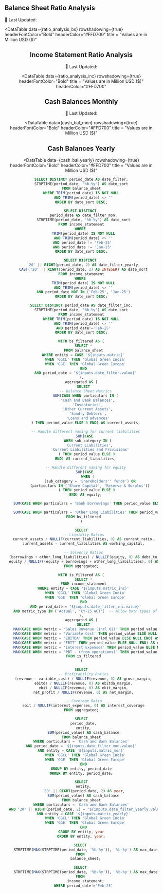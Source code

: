 <Grid cols = 3>

## Balance Sheet Ratio Analysis

<div class = "relative relative mb-5 mt-1 ml-25">

<Dropdown data={date_filter} name=date_filter value=date_filter title="Month" defaultValue="Dec-24" order = 'date_sort desc'>
</Dropdown>
</div>

<div class= "relative mt-5 ml-10">
 <p class="text-sm text-grey ml-auto">
        📅 Last Updated: <Value data={max_date} />
    </p>
</div>

</Grid>

<div class="flex items-center justify-between w-full">
<ButtonGroup name="matric" display="tabs">
        <ButtonGroupItem valueLabel="Global Green India" value="GGCL" default />
        <ButtonGroupItem valueLabel="Global Green Europe" value="GGE" />
</ButtonGroup>
</div>

<DataTable data={ratio_analysis_bs}
  rowshadowing={true}
  headerFontColor="Bold"
  headerColor="#FFD700"
  title = "Values are in Million USD ($)"
>
  <Column id="current_ratio" title="Current Ratio" fmt=usd align="center" />
  <Column id="working_capital" title="Working Capital" fmt=usd align="center" />
  <Column id="debt_to_equity" title="Debt-to-Equity" fmt=usd align="center" />
  <Column id="equity_ratio" title="Equity Ratio" fmt=usd align="center" />
</DataTable>


<Grid cols = 3>

## Income Statement Ratio Analysis

<div class = "relative relative mb-5 mt-1 ml-25">

<Dropdown data={date_filter_inc} name=date_filter_inc value=date_filter_inc title="Month" defaultValue="Dec-24" order = 'date_sort desc'>
</Dropdown>

</div>

<div class= "relative mt-5 ml-10">
 <p class="text-sm text-grey ml-auto">
        📅 Last Updated: <Value data={max_date_inc} />
    </p>
</div>

</Grid>

<div class="flex items-center justify-between w-full">
<ButtonGroup name="matric_inc" display="tabs">
        <ButtonGroupItem valueLabel="Global Green India" value="GGCL" default />
        <ButtonGroupItem valueLabel="Global Green Europe" value="GGE" />
</ButtonGroup>
</div>

<DataTable data={ratio_analysis_inc}
  rowshadowing={true}
  headerFontColor="Bold"
  title = "Values are in Million USD ($)"
  headerColor="#FFD700"
>
  <Column id="gross_margin" title="Gross Margin" fmt='0.00"%"' align="center" />
  <Column id="ebitda_margin" title="EBITDA Margin" fmt='0.00"%"' align="center" />
  <Column id="ebit_margin" title="EBIT Margin" fmt='0.00"%"' align="center" />
  <Column id="net_margin" title="Net Profit Margin" fmt='0.00"%"' align="center" />
  <Column id="interest_coverage" title="Interest Coverage" fmt=usd align="center" />
</DataTable>

<Grid cols = 3>

## Cash Balances Monthly

<div class = "relative mt-1 ml-40">
<Dropdown data={date_filter_mon} name=date_filter_mon value=date_filter_mon title="Month" defaultValue="Dec-24" order = 'date_sort desc'>
</Dropdown>
</div>

<div class= "relative mt-5 ml-32">
 <p class="text-sm text-grey ml-auto">
        📅 Last Updated: <Value data={max_date} />
    </p>
</div>

</Grid>

<div class="flex items-center justify-between w-full">
<ButtonGroup name="matric_mon" display="tabs">
        <ButtonGroupItem valueLabel="Global Green India" value="GGCL" default />
        <ButtonGroupItem valueLabel="Global Green Europe" value="GGE" />
</ButtonGroup>
</div>

<DataTable data={cash_bal_mon}
  rowshadowing={true}
  headerFontColor="Bold"
  headerColor="#FFD700"
  title = "Values are in Million USD ($)"
>
<Column id = "cash_balance" Title = "Cash Balance" fmt = '$0.00' align='center'/>
</DataTable>

<Grid cols = 2>

## Cash Balances Yearly

<div class = "relative mt-1">
<Dropdown data={date_filter_yearly} name=date_filter_yearly value=date_filter_yearly title="Year" defaultValue="2024" order = 'date_sort desc'>
</Dropdown>
</div>

</Grid>

<div class="flex items-center justify-between w-full">
<ButtonGroup name="matric_yearly" display="tabs">
        <ButtonGroupItem valueLabel="Global Green India" value="GGCL" default />
        <ButtonGroupItem valueLabel="Global Green Europe" value="GGE" />
</ButtonGroup>
</div>

<DataTable data={cash_bal_yearly}
  rowshadowing={true}
  headerFontColor="Bold"
  headerColor="#FFD700"
  title = "Values are in Million USD ($)"
>
<Column id = "cash_balance" Title = "Cash Balance" fmt = '$0.00' align='center'/>
</DataTable>


```sql date_filter
SELECT DISTINCT period_date AS date_filter,
STRPTIME(period_date, '%b-%y') AS date_sort
FROM balance_sheet
WHERE TRIM(period_date) IS NOT NULL
  AND TRIM(period_date) <> ''
ORDER BY date_sort DESC;
```

```sql date_filter_mon
SELECT DISTINCT 
  period_date AS date_filter_mon,
  STRPTIME(period_date, '%b-%y') AS date_sort
FROM income_statement
WHERE 
  TRIM(period_date) IS NOT NULL
  AND TRIM(period_date) <> ''
  AND period_date != 'Feb-25' 
  AND period_date != 'Jan-25' 
ORDER BY date_sort DESC;

```


```sql date_filter_yearly
SELECT DISTINCT 
  '20' || RIGHT(period_date, 2) AS date_filter_yearly,
  CAST('20' || RIGHT(period_date, 2) AS INTEGER) AS date_sort
FROM income_statement
WHERE 
  TRIM(period_date) IS NOT NULL
  AND TRIM(period_date) <> ''
  AND period_date NOT IN ('Feb-25', 'Jan-25')
ORDER BY date_sort DESC;
```

```sql date_filter_inc
SELECT DISTINCT period_date AS date_filter_inc,
STRPTIME(period_date, '%b-%y') AS date_sort
FROM income_statement
WHERE TRIM(period_date) IS NOT NULL
  AND TRIM(period_date) <> ''
  AND period_date!='Feb-25'
ORDER BY date_sort DESC;
```


```sql ratio_analysis_bs
WITH bs_filtered AS (
  SELECT *
  FROM balance_sheet
  WHERE entity = CASE '${inputs.matric}'
    WHEN 'GGCL' THEN 'Global Green India'
    WHEN 'GGE' THEN 'Global Green Europe'
  END
    AND period_date = '${inputs.date_filter.value}'
),
aggregated AS (
  SELECT
    -- Balance Sheet Metrics
    SUM(CASE WHEN particulars IN (
      'Cash and Bank Balances',
      'Inventories',
      'Other Current Assets',
      'Sundry Debtors',
      'Loans and advances'
    ) THEN period_value ELSE 0 END) AS current_assets,

    -- Handle different naming for current liabilities
    SUM(CASE 
      WHEN sub_category IN (
        'Current Liabilities', 
        'Current Liabilities and Provisions'
      ) THEN period_value ELSE 0 
    END) AS current_liabilities,

    -- Handle different naming for equity
    SUM(CASE 
      WHEN (
        (sub_category = 'Shareholders'' funds') OR
        (particulars IN ('Share Capital', 'Reserve & Surplus'))
      ) THEN period_value ELSE 0 
    END) AS equity,

    SUM(CASE WHEN particulars = 'Bank Borrowings' THEN period_value ELSE 0 END) AS borrowings,

    SUM(CASE WHEN particulars = 'Other Long Liabilities' THEN period_value ELSE 0 END) AS other_long_liabilities
  FROM bs_filtered
)

SELECT
  -- Liquidity Ratios
  current_assets / NULLIF(current_liabilities, 0) AS current_ratio,
  current_assets - current_liabilities AS working_capital,

  -- Solvency Ratios
  (borrowings + other_long_liabilities) / NULLIF(equity, 0) AS debt_to_equity,
  equity / NULLIF((equity + borrowings + other_long_liabilities), 0) AS equity_ratio
FROM aggregated;

```

```sql ratio_analysis_inc
WITH is_filtered AS (
  SELECT *
  FROM income_statement
  WHERE entity = CASE '${inputs.matric_inc}'
    WHEN 'GGCL' THEN 'Global Green India'
    WHEN 'GGE' THEN 'Global Green Europe'
  END
    AND period_date = '${inputs.date_filter_inc.value}'
    AND metric_type IN ('Actual', 'CY-25 ACT')  -- Allow both types of actuals
),
aggregated AS (
  SELECT
    MAX(CASE WHEN metric = 'Sales Revenue (Incl OI)' THEN period_value ELSE NULL END) AS revenue,
    MAX(CASE WHEN metric = 'Variable Cost' THEN period_value ELSE NULL END) AS variable_cost,
    MAX(CASE WHEN metric = 'EBITDA' THEN period_value ELSE NULL END) AS ebitda,
    MAX(CASE WHEN metric = 'EBIT' THEN period_value ELSE NULL END) AS ebit,
    MAX(CASE WHEN metric = 'Interest Expenses' THEN period_value ELSE NULL END) AS interest_expenses,
    MAX(CASE WHEN metric = 'PBT - (from operations)' THEN period_value ELSE NULL END) AS net_profit
  FROM is_filtered
)

SELECT
  -- Profitability Ratios
  (revenue - variable_cost) / NULLIF(revenue, 0) AS gross_margin,
  ebitda / NULLIF(revenue, 0) AS ebitda_margin,
  ebit / NULLIF(revenue, 0) AS ebit_margin,
  net_profit / NULLIF(revenue, 0) AS net_margin,

  -- Coverage Ratio
  ebit / NULLIF(interest_expenses, 0) AS interest_coverage
FROM aggregated;

```
```sql cash_bal_mon
SELECT
  period_date,
  entity,
  SUM(period_value) AS cash_balance
FROM balance_sheet
WHERE particulars = 'Cash and Bank Balances'
AND period_date = '${inputs.date_filter_mon.value}'
AND entity = CASE '${inputs.matric_mon}'
    WHEN 'GGCL' THEN 'Global Green India'
    WHEN 'GGE' THEN 'Global Green Europe'
  END
GROUP BY entity, period_date
ORDER BY entity, period_date;
```

```sql cash_bal_yearly
SELECT
  entity,
  '20' || RIGHT(period_date, 2) AS year,
  SUM(period_value) AS cash_balance
FROM balance_sheet
WHERE particulars = 'Cash and Bank Balances'
  AND '20' || RIGHT(period_date, 2) = '${inputs.date_filter_yearly.value}'
  AND entity = CASE '${inputs.matric_yearly}'
    WHEN 'GGCL' THEN 'Global Green India'
    WHEN 'GGE' THEN 'Global Green Europe'
  END
GROUP BY entity, year
ORDER BY entity, year;

```

```sql max_date
SELECT 
    STRFTIME(MAX(STRPTIME(period_date, '%b-%y')), '%b-%y') AS max_date
FROM 
    balance_sheet;
```

```sql max_date_inc
SELECT 
    STRFTIME(MAX(STRPTIME(period_date, '%b-%y')), '%b-%y') AS max_date
FROM 
    income_statement;
  WHERE period_date!='Feb-25'
```